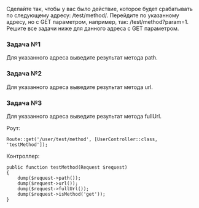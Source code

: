 Сделайте так, чтобы у вас было действие, которое будет срабатывать по следующему адресу: 
/test/method/. 
Перейдите по указанному адресу, но с GET параметром, например, так: /test/method?param=1. 
Решите все задачи ниже для данного адреса с GET параметром.

### Задача №1

Для указанного адреса выведите результат метода path.

### Задача №2

Для указанного адреса выведите результат метода url.

### Задача №3

Для указанного адреса выведите результат метода fullUrl.


Роут:

    Route::get('/user/test/method', [UserController::class, 'testMethod']);

Контроллер: 

    public function testMethod(Request $request)
    {
        dump($request->path());
        dump($request->url());
        dump($request->fullUrl());
        dump($request->isMethod('get'));
    }